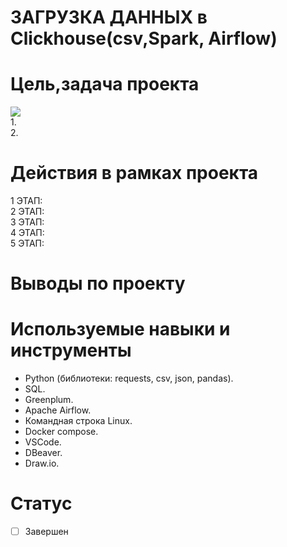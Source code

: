 # ЗАГРУЗКА ДАННЫХ в Clickhouse(csv,Spark, Airflow)
# Цель,задача проекта
![](https://github.com/brrndalex/Data-Engineer-Projects/blob/main/%D0%97%D0%90%D0%93%D0%A0%D0%A3%D0%97%D0%9A%D0%90%20%D0%94%D0%90%D0%9D%D0%9D%D0%AB%D0%A5%20%D0%B2%20Clickhouse(csv%2CSpark%2C%20Airflow)/Clickhouse.drawio.png)    
1.      
2.     

# Действия в рамках проекта  
1 ЭТАП:     
2 ЭТАП:    
3 ЭТАП:  
4 ЭТАП:   
5 ЭТАП:   
 

# Выводы по проекту
 
 
 # Используемые навыки и инструменты
 * Python (библиотеки: requests, csv, json, pandas).
 * SQL.
 * Greenplum.
 * Apache Airflow.
 * Командная строка Linux.
 * Docker compose.
 * VSCode.
 * DBeaver.
 * Draw.io.
  
# Статус
- [ ] Завершен
